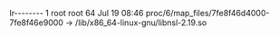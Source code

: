 lr-------- 1 root root 64 Jul 19 08:46 proc/6/map_files/7fe8f46d4000-7fe8f46e9000 -> /lib/x86_64-linux-gnu/libnsl-2.19.so
